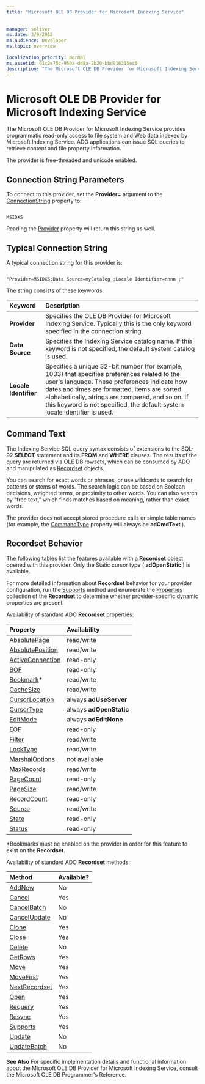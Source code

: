 ```yaml
---
title: "Microsoft OLE DB Provider for Microsoft Indexing Service"
 
 
manager: soliver
ms.date: 3/9/2015
ms.audience: Developer
ms.topic: overview
  
localization_priority: Normal
ms.assetid: 01c2e75c-950a-dd8a-2b20-bbd916315ec5
description: "The Microsoft OLE DB Provider for Microsoft Indexing Service provides programmatic read-only access to file system and Web data indexed by Microsoft Indexing Service. ADO applications can issue SQL queries to retrieve content and file property information."
---
```


# Microsoft OLE DB Provider for Microsoft Indexing Service

The Microsoft OLE DB Provider for Microsoft Indexing Service provides programmatic read-only access to file system and Web data indexed by Microsoft Indexing Service. ADO applications can issue SQL queries to retrieve content and file property information.
  
The provider is free-threaded and unicode enabled.
  
## Connection String Parameters

To connect to this provider, set the **Provider=** argument to the [ConnectionString](connectionstring-property-ado.md) property to: 
  
```
 
MSIDXS 

```

Reading the [Provider](provider-property-ado.md) property will return this string as well. 
  
## Typical Connection String

A typical connection string for this provider is:
  
```
 
"Provider=MSIDXS;Data Source=myCatalog ;Locale Identifier=nnnn ;" 

```

The string consists of these keywords:
  
|**Keyword**|**Description**|
|:-----|:-----|
|**Provider** <br/> |Specifies the OLE DB Provider for Microsoft Indexing Service. Typically this is the only keyword specified in the connection string.  <br/> |
|**Data Source** <br/> |Specifies the Indexing Service catalog name. If this keyword is not specified, the default system catalog is used.  <br/> |
|**Locale Identifier** <br/> |Specifies a unique 32-bit number (for example, 1033) that specifies preferences related to the user's language. These preferences indicate how dates and times are formatted, items are sorted alphabetically, strings are compared, and so on. If this keyword is not specified, the default system locale identifier is used.  <br/> |
   
## Command Text

The Indexing Service SQL query syntax consists of extensions to the SQL-92 **SELECT** statement and its **FROM** and **WHERE** clauses. The results of the query are returned via OLE DB rowsets, which can be consumed by ADO and manipulated as [Recordset](recordset-object-ado.md) objects. 
  
You can search for exact words or phrases, or use wildcards to search for patterns or stems of words. The search logic can be based on Boolean decisions, weighted terms, or proximity to other words. You can also search by "free text," which finds matches based on meaning, rather than exact words.
  
The provider does not accept stored procedure calls or simple table names (for example, the [CommandType](commandtype-property-ado.md) property will always be **adCmdText** ). 
  
## Recordset Behavior

The following tables list the features available with a **Recordset** object opened with this provider. Only the Static cursor type ( **adOpenStatic** ) is available. 
  
For more detailed information about **Recordset** behavior for your provider configuration, run the [Supports](supports-method-ado.md) method and enumerate the [Properties](properties-collection-ado.md) collection of the **Recordset** to determine whether provider-specific dynamic properties are present. 
  
Availability of standard ADO **Recordset** properties: 
  
|**Property**|**Availability**|
|:-----|:-----|
|[AbsolutePage](absolutepage-property-ado.md) <br/> |read/write  <br/> |
|[AbsolutePosition](absoluteposition-property-ado.md) <br/> |read/write  <br/> |
|[ActiveConnection](activeconnection-property-ado.md) <br/> |read-only  <br/> |
|[BOF](bof-eof-properties-ado.md) <br/> |read-only  <br/> |
|[Bookmark](bookmark-property-ado.md)\*  <br/> |read/write  <br/> |
|[CacheSize](cachesize-property-ado.md) <br/> |read/write  <br/> |
|[CursorLocation](cursorlocation-property-ado.md) <br/> |always **adUseServer** <br/> |
|[CursorType](cursortype-property-ado.md) <br/> |always **adOpenStatic** <br/> |
|[EditMode](editmode-property-ado.md) <br/> |always **adEditNone** <br/> |
|[EOF](bof-eof-properties-ado.md) <br/> |read-only  <br/> |
|[Filter](filter-property-ado.md) <br/> |read/write  <br/> |
|[LockType](locktype-property-ado.md) <br/> |read/write  <br/> |
|[MarshalOptions](marshaloptions-property-ado.md) <br/> |not available  <br/> |
|[MaxRecords](maxrecords-property-ado.md) <br/> |read/write  <br/> |
|[PageCount](pagecount-property-ado.md) <br/> |read-only  <br/> |
|[PageSize](pagesize-property-ado.md) <br/> |read/write  <br/> |
|[RecordCount](recordcount-property-ado.md) <br/> |read-only  <br/> |
|[Source](source-property-ado-recordset.md) <br/> |read/write  <br/> |
|[State](state-property-ado.md) <br/> |read-only  <br/> |
|[Status](status-property-ado-recordset.md) <br/> |read-only  <br/> |
   
*Bookmarks must be enabled on the provider in order for this feature to exist on the **Recordset**. 
  
Availability of standard ADO **Recordset** methods: 
  
|**Method**|**Available?**|
|:-----|:-----|
|[AddNew](addnew-method-ado.md) <br/> |No  <br/> |
|[Cancel](cancel-method-ado.md) <br/> |Yes  <br/> |
|[CancelBatch](cancelbatch-method-ado.md) <br/> |No  <br/> |
|[CancelUpdate](cancelupdate-method-ado.md) <br/> |No  <br/> |
|[Clone](clone-method-ado.md) <br/> |Yes  <br/> |
|[Close](close-method-ado.md) <br/> |Yes  <br/> |
|[Delete](delete-method-ado-recordset.md) <br/> |No  <br/> |
|[GetRows](getrows-method-ado.md) <br/> |Yes  <br/> |
|[Move](move-method-ado.md) <br/> |Yes  <br/> |
|[MoveFirst](movefirst-movelast-movenext-and-moveprevious-methods-ado.md) <br/> |Yes  <br/> |
|[NextRecordset](nextrecordset-method-ado.md) <br/> |Yes  <br/> |
|[Open](open-method-ado-recordset.md) <br/> |Yes  <br/> |
|[Requery](requery-method-ado.md) <br/> |Yes  <br/> |
|[Resync](resync-method-ado.md) <br/> |Yes  <br/> |
|[Supports](supports-method-ado.md) <br/> |Yes  <br/> |
|[Update](update-method-ado.md) <br/> |No  <br/> |
|[UpdateBatch](updatebatch-method-ado.md) <br/> |No  <br/> |
   
 **See Also** For specific implementation details and functional information about the Microsoft OLE DB Provider for Microsoft Indexing Service, consult the Microsoft OLE DB Programmer's Reference. 
  

